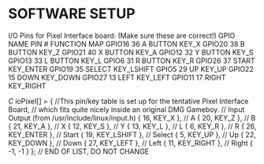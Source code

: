 SOFTWARE SETUP
==========
I/O Pins for Pixel Interface board:
(Make sure these are correct!)
GPIO NAME         PIN #           FUNCTION            MAP
GPIO16               36               A BUTTON           KEY_X
GPIO20               38               B BUTTON           KEY_Z
GPIO21               40               X BUTTON           KEY_A
GPIO12               32               Y BUTTON           KEY_S
GPIO13               33               L BUTTON           KEY_L
GPIO6                 31               R BUTTON           KEY_R
GPIO26               37                  START           KEY_ENTER
GPIO19               35                 SELECT          KEY_LSHIFT
GPIO5                 29                     UP               KEY_UP
GPIO22               15                  DOWN           KEY_DOWN
GPIO27               13                   LEFT            KEY_LEFT
GPIO11               17                  RIGHT           KEY_RIGHT

*C*
ioPixel[] = {
//This pin/key table is set up for the tentative Pixel Interface Board,
// which fits quite nicely inside an original DMG Gameboy.
// Input   Output (from /usr/include/linux/input.h)
{  16,     KEY_X  },   // A
{  20,     KEY_Z  },  // B
{  21,     KEY_A  },  // X
{  12,     KEY_S  },  // Y
{  13,     KEY_L  },  // L
{   6,      KEY_R  }, // R
{  26,     KEY_ENTER  },  // Start
{  19,     KEY_LSHIFT },  // Select
{   5,      KEY_UP  },       // Up
{  22,     KEY_DOWN },  // Down
{  27,     KEY_LEFT },    // Left
{  11,      KEY_RIGHT }, // Right
{  -1,     -1           } }; // END OF LIST, DO NOT CHANGE
